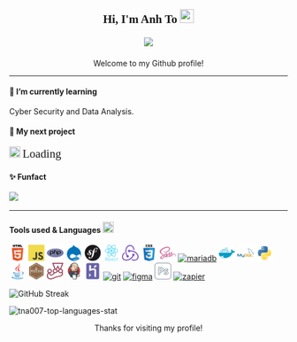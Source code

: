 ﻿<h2 align="center" style="font-family:Lucida Sans">Hi, I'm Anh To <img src='https://media.tenor.com/images/d20039d33470fc64f40b0fe6c57913af/tenor.gif' width='25' height='25'></h2>
<h4 align="center"><a href='https://linkedin.com/in/anhngocto' target='_blank'><img src='https://img.shields.io/badge/LinkedIn-0077B5?logo=linkedin'/></a></h4>

<p align="center">Welcome to my Github profile!</p>

---

#### 🌱 I’m currently learning

Cyber Security and Data Analysis.

#### 🎯 My next project

[<img src='https://media.tenor.com/images/cac6f4f6ddbe92403ef75aab346d1f59/tenor.gif' width='20' height='20'/>][linkedin] <span style="font-family:Papyrus; font-size:1.5em;">Loading</span>

#### ✨ Funfact

[<img src='https://media.tenor.com/images/a4a50e74769758adadcf74408cf50299/tenor.gif'/>][linkedin]

---

#### Tools used & Languages [<img src='https://camo.githubusercontent.com/63371d36886ee658f5a97401f393e1ab1684b2fd3de674b8f5efc7d410b2a3d0/68747470733a2f2f6d656469612e67697068792e636f6d2f6d656469612f57556c706c634d704f43456d5447427442572f67697068792e676966' width='20' height='20'>][linkedin]

[<img src="https://raw.githubusercontent.com/devicons/devicon/master/icons/html5/html5-original-wordmark.svg" alt="html5" width="30" height="30"/>][linkedin]
[<img src="https://raw.githubusercontent.com/devicons/devicon/master/icons/javascript/javascript-original.svg" alt="javascript" width="30" height="30"/>][linkedin]
[<img src="https://raw.githubusercontent.com/devicons/devicon/master/icons/php/php-original.svg" alt="php" width="30" height="30"/>][linkedin]
[<img src="https://raw.githubusercontent.com/devicons/devicon/master/icons/drupal/drupal-plain.svg" alt="php" width="30" height="30"/>][linkedin]
[<img src="https://raw.githubusercontent.com/devicons/devicon/master/icons/symfony/symfony-original.svg" alt="php" width="30" height="30"/>][linkedin]
[<img src="https://raw.githubusercontent.com/devicons/devicon/master/icons/react/react-original-wordmark.svg" alt="react" width="30" height="30"/>][linkedin]
[<img src="https://raw.githubusercontent.com/devicons/devicon/master/icons/redux/redux-original.svg" alt="react" width="30" height="30"/>][linkedin]
[<img src="https://raw.githubusercontent.com/devicons/devicon/master/icons/css3/css3-original-wordmark.svg" alt="css3" width="30" height="30"/>][linkedin]
[<img src="https://raw.githubusercontent.com/devicons/devicon/master/icons/sass/sass-original.svg" alt="css3" width="30" height="30"/>][linkedin]
[<img src="https://www.vectorlogo.zone/logos/mariadb/mariadb-icon.svg" alt="mariadb" width="30" height="30"/>][linkedin]
[<img src="https://raw.githubusercontent.com/devicons/devicon/master/icons/docker/docker-plain.svg" alt="mariadb" width="30" height="30"/>][linkedin]
[<img src="https://raw.githubusercontent.com/devicons/devicon/master/icons/mysql/mysql-original-wordmark.svg" alt="mysql" width="30" height="30"/>][linkedin]
[<img src="https://raw.githubusercontent.com/devicons/devicon/master/icons/python/python-original.svg" alt="python" width="30" height="30"/>][linkedin]
[<img src="https://raw.githubusercontent.com/devicons/devicon/master/icons/java/java-original.svg" alt="java" width="30" height="30"/>][linkedin]
[<img src="https://raw.githubusercontent.com/devicons/devicon/master/icons/mocha/mocha-plain.svg" alt="java" width="30" height="30"/>][linkedin]
[<img src="https://raw.githubusercontent.com/devicons/devicon/master/icons/jest/jest-plain.svg" alt="java" width="30" height="30"/>][linkedin]
[<img src="https://raw.githubusercontent.com/devicons/devicon/master/icons/jenkins/jenkins-original.svg" alt="java" width="30" height="30"/>][linkedin]
[<img src="https://raw.githubusercontent.com/devicons/devicon/master/icons/heroku/heroku-plain.svg" alt="java" width="30" height="30"/>][linkedin]
[<img src="https://www.vectorlogo.zone/logos/git-scm/git-scm-icon.svg" alt="git" width="30" height="30"/>][linkedin]
[<img src="https://www.vectorlogo.zone/logos/figma/figma-icon.svg" alt="figma" width="30" height="30"/>][linkedin]
[<img src="https://raw.githubusercontent.com/devicons/devicon/master/icons/photoshop/photoshop-line.svg" alt="photoshop" width="30" height="30"/>][linkedin]
[<img src="https://www.vectorlogo.zone/logos/zapier/zapier-icon.svg" alt="zapier" width="30" height="30"/>][linkedin]

[linkedin]: https://linkedin.com/in/anhngocto
![GitHub Streak](https://github-readme-streak-stats.herokuapp.com?user=tna007&theme=neon-palenight&hide_border=true)
<p align='left'><img src="https://github-readme-stats.vercel.app/api/top-langs?username=tna007&show_icons=true&locale=en&theme=vision-friendly-dark&layout=compact" alt="tna007-top-languages-stat" />
<p align='center'><!-- <img src= 'https://profile-counter.glitch.me/{tna007}/count.svg'/> -->
Thanks for visiting my profile!</p>
